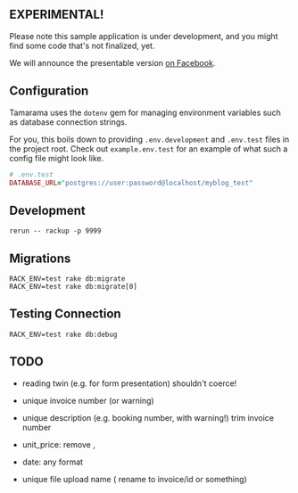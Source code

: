 ## EXPERIMENTAL!

Please note this sample application is under development, and you might find some code that's not finalized, yet.

We will announce the presentable version [on Facebook](http://fb.me/trailblazer.to).

## Configuration

Tamarama uses the `dotenv` gem for managing environment variables such as database connection strings.

For you, this boils down to providing `.env.development` and `.env.test` files in the project root. Check out `example.env.test` for an example of what such a config file might look like.

```ruby
# .env.test
DATABASE_URL="postgres://user:password@localhost/myblog_test"
```

## Development

```
rerun -- rackup -p 9999
```

## Migrations

```
RACK_ENV=test rake db:migrate
RACK_ENV=test rake db:migrate[0]
```

## Testing Connection

```
RACK_ENV=test rake db:debug
```


## TODO

* reading twin (e.g. for form presentation) shouldn't coerce!

* unique invoice number (or warning)
* unique description (e.g. booking number, with warning!)
  trim invoice number
* unit_price: remove ,
* date: any format
* unique file upload name ( rename to invoice/id or something)
